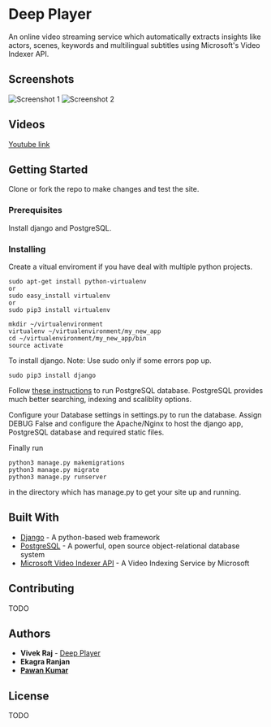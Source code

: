 # Deep Player

An online video streaming service which automatically extracts insights like actors, scenes, keywords and multilingual subtitles using Microsoft's Video Indexer API.

## Screenshots

![Screenshot 1](https://github.com/codervivek/deep_player/blob/master/.vscode/Screenshot%20(1).png "Home Page")
![Screenshot 2](https://github.com/codervivek/deep_player/blob/master/.vscode/Screenshot%20(2).png "Video Page")

## Videos

[Youtube link](https://youtu.be/YiXngGW_TPM)

## Getting Started

Clone or fork the repo to make changes and test the site.

### Prerequisites

Install django and PostgreSQL.


### Installing

Create a vitual enviroment if you have deal with multiple python projects.

```
sudo apt-get install python-virtualenv
or
sudo easy_install virtualenv
or
sudo pip3 install virtualenv
```

```
mkdir ~/virtualenvironment
virtualenv ~/virtualenvironment/my_new_app
cd ~/virtualenvironment/my_new_app/bin
source activate
```

To install django.
Note: Use sudo only if some errors pop up.

```
sudo pip3 install django
```

Follow [these instructions](https://www.digitalocean.com/community/tutorials/how-to-use-postgresql-with-your-django-application-on-ubuntu-14-04) to run PostgreSQL database.
PostgreSQL provides much better searching, indexing and scaliblity options.

Configure your Database settings in settings.py to run the database. Assign DEBUG False and configure the Apache/Nginx to host the django app, PostgreSQL database and required static files.

Finally run

```
python3 manage.py makemigrations
python3 manage.py migrate
python3 manage.py runserver
```

in the directory which has manage.py to get your site up and running.


## Built With

* [Django](https://www.djangoproject.com/) - A python-based web framework
* [PostgreSQL](https://www.postgresql.org/) -  A powerful, open source object-relational database system
* [Microsoft Video Indexer API](https://azure.microsoft.com/en-us/services/cognitive-services/video-indexer/?cdn=disable) - A Video Indexing Service by Microsoft

## Contributing

TODO

## Authors

* **Vivek Raj**  - [Deep Player](https://github.com/codervivek/deep_player)
* **Ekagra Ranjan**
* **[Pawan Kumar](https://github.com/pavan71198)**

## License

TODO

